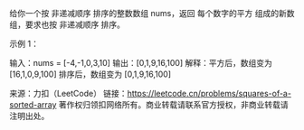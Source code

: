 给你一个按 非递减顺序 排序的整数数组 nums，返回 每个数字的平方 组成的新数组，要求也按 非递减顺序 排序。

示例 1：

输入：nums = [-4,-1,0,3,10]
输出：[0,1,9,16,100]
解释：平方后，数组变为 [16,1,0,9,100]
排序后，数组变为 [0,1,9,16,100]

来源：力扣（LeetCode）
链接：https://leetcode.cn/problems/squares-of-a-sorted-array
著作权归领扣网络所有。商业转载请联系官方授权，非商业转载请注明出处。
